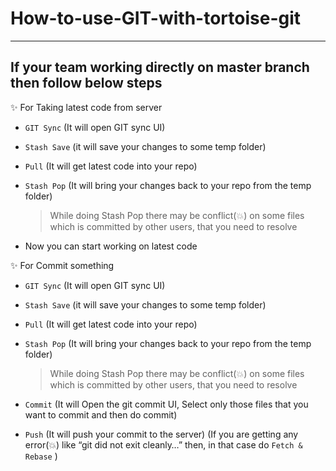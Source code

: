 # How-to-use-GIT-with-tortoise-git
---
If your team working directly on master branch then follow below steps
---

:sparkles: For Taking latest code from server
-	`GIT Sync` (It will open GIT sync UI)
 -	`Stash Save` (it will save your changes to some temp folder)
 - `Pull` (It will get latest code into your repo)
 -	`Stash Pop` (It will bring your changes back to your repo from the temp folder)
 
    > While doing Stash Pop there may be conflict(:boom:) on some files which is committed by other users, that you need to resolve

 -	Now you can start working on latest code






:sparkles: For Commit something
 -	`GIT Sync` (It will open GIT sync UI)
  - `Stash Save` (it will save your changes to some temp folder)
  -	`Pull` (It will get latest code into your repo)
  -	`Stash Pop` (It will bring your changes back to your repo from the temp folder)
    
    > While doing Stash Pop there may be conflict(:boom:) on some files which is committed by other users, that you need to resolve
  -	`Commit` (It will Open the git commit UI, Select only those files that you want to commit and then do commit)
  -	`Push` (It will push your commit to the server)  (If you are getting  any error(:boom:) like “git did not exit cleanly…” then, in that case do `Fetch & Rebase` )
